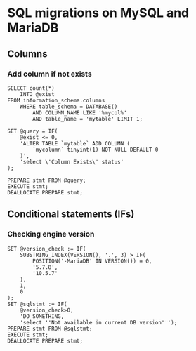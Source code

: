 # SQL migrations on MySQL and MariaDB

## Columns

### Add column if not exists

```
SELECT count(*)
	INTO @exist
FROM information_schema.columns
	WHERE table_schema = DATABASE()
		AND COLUMN_NAME LIKE '%mycol%'
		AND table_name = 'mytable' LIMIT 1;

SET @query = IF(
	@exist <= 0, 
	'ALTER TABLE `mytable` ADD COLUMN (
        `mycolumn` tinyint(1) NOT NULL DEFAULT 0
    )',
	'select \'Column Exists\' status'
);

PREPARE stmt FROM @query;
EXECUTE stmt;
DEALLOCATE PREPARE stmt;
```

## Conditional statements (IFs)

### Checking engine version

```
SET @version_check := IF(
	SUBSTRING_INDEX(VERSION(), '.', 3) > IF(
		POSITION('-MariaDB' IN VERSION()) = 0, 
		'5.7.8', 
		'10.5.7'
	), 
	1, 
	0
);
SET @sqlstmt := IF(
	@version_check>0,
	'DO SOMETHING, 
	'select ''Not available in current DB version''');
PREPARE stmt FROM @sqlstmt;
EXECUTE stmt;
DEALLOCATE PREPARE stmt;
```